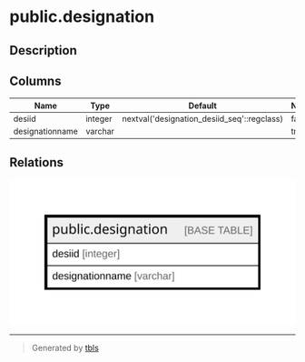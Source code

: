 # public.designation

## Description

## Columns

| Name | Type | Default | Nullable | Children | Parents | Comment |
| ---- | ---- | ------- | -------- | -------- | ------- | ------- |
| desiid | integer | nextval('designation_desiid_seq'::regclass) | false |  |  |  |
| designationname | varchar |  | true |  |  |  |

## Relations

![er](public.designation.svg)

---

> Generated by [tbls](https://github.com/k1LoW/tbls)
